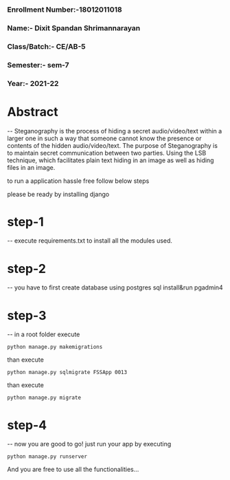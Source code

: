 ### Enrollment Number:-18012011018
### Name:- Dixit Spandan Shrimannarayan
### Class/Batch:- CE/AB-5 
### Semester:- sem-7 
### Year:- 2021-22

# Abstract
--
Steganography is the process of hiding a secret audio/video/text within a larger one in such a way that someone cannot know the presence or contents of the hidden audio/video/text. The purpose of Steganography is to maintain secret communication between two parties. Using the LSB technique, which facilitates plain text hiding in an image as well as hiding files in an image.

to run a application hassle free follow below steps

please be ready by installing django

# step-1
--
execute requirements.txt to install all the modules used.

# step-2
--
you have to first create database using postgres sql
install&run pgadmin4

# step-3
--
in a root folder execute 

`python manage.py makemigrations`

than execute

`python manage.py sqlmigrate FSSApp 0013`

than execute

`python manage.py migrate`

# step-4
--
now you are good to go!
just run your app by executing

`python manage.py runserver`

And you are free to use all the functionalities...
